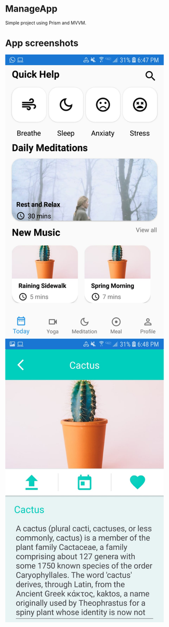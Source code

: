 # ManageApp
Simple project using Prism and MVVM.

# App screenshots

<img src="Screenshots/1.jpeg">
<img src="Screenshots/2.jpeg">

